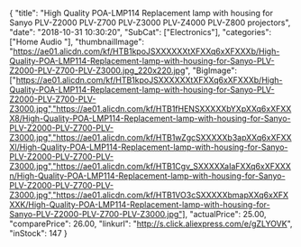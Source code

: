 {
	"title": "High Quality POA-LMP114 Replacement lamp with housing for Sanyo PLV-Z2000 PLV-Z700 PLV-Z3000 PLV-Z4000 PLV-Z800 projectors",
	"date": "2018-10-31 10:30:20",
	"SubCat": ["Electronics"],
	"categories": ["Home Audio "],
	"thumbnailImage": "https://ae01.alicdn.com/kf/HTB1kpoJSXXXXXXtXFXXq6xXFXXXb/High-Quality-POA-LMP114-Replacement-lamp-with-housing-for-Sanyo-PLV-Z2000-PLV-Z700-PLV-Z3000.jpg_220x220.jpg",
	"BigImage": ["https://ae01.alicdn.com/kf/HTB1kpoJSXXXXXXtXFXXq6xXFXXXb/High-Quality-POA-LMP114-Replacement-lamp-with-housing-for-Sanyo-PLV-Z2000-PLV-Z700-PLV-Z3000.jpg","https://ae01.alicdn.com/kf/HTB1fHENSXXXXXbYXpXXq6xXFXXX8/High-Quality-POA-LMP114-Replacement-lamp-with-housing-for-Sanyo-PLV-Z2000-PLV-Z700-PLV-Z3000.jpg","https://ae01.alicdn.com/kf/HTB1wZgcSXXXXXb3apXXq6xXFXXXl/High-Quality-POA-LMP114-Replacement-lamp-with-housing-for-Sanyo-PLV-Z2000-PLV-Z700-PLV-Z3000.jpg","https://ae01.alicdn.com/kf/HTB1Cgv_SXXXXXaIaFXXq6xXFXXXn/High-Quality-POA-LMP114-Replacement-lamp-with-housing-for-Sanyo-PLV-Z2000-PLV-Z700-PLV-Z3000.jpg","https://ae01.alicdn.com/kf/HTB1VO3cSXXXXXbmapXXq6xXFXXXK/High-Quality-POA-LMP114-Replacement-lamp-with-housing-for-Sanyo-PLV-Z2000-PLV-Z700-PLV-Z3000.jpg"],
	"actualPrice": 25.00,
	"comparePrice": 26.00,
	"linkurl": "http://s.click.aliexpress.com/e/gZLYOVK",
	"inStock": 147
}
